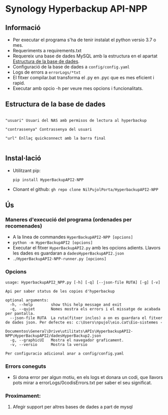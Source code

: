 # Synology Hyperbackup API-NPP
## Informació
- Per executar el programa s'ha de tenir instalat el python versio 3.7 o mes.
- Requeriments a requirements.txt
- Requereix una base de dades MySQL amb la estructura en el apartat [Estructura de la base de dades](#estructura-de-la-base-de-dades).
- Configuració de la base de dades a `config/config.yaml`
- Logs de errors a `errorLogs/*txt`
- El fitxer compilar.bat transforma el .py en .pyc que es mes eficient i rapid.
- Executar amb opcio -h per veure mes opcions i funcionalitats.

## Estructura de la base de dades
```

"usuari" Usuari del NAS amb permisos de lectura al hyperbackup

"contrassenya" Contrassenya del usuari

"url" Enllaç quickconnect amb la barra final


```

## Instal·lació

- Utilitzant pip:

  ```pip install HyperBackupAPI2-NPP```
  
- Clonant el github:
  ```gh repo clone NilPujolPorta/HyperbackupAPI2-NPP```
  



## Ús
### Maneres d'execució del programa (ordenades per recomenades)
- A la linea de commandes `HyperBackupAPI2-NPP [opcions]`
- ```python -m HyperBackupAPI2 [opcions]```
- Executar el fitxer `HyperBackupAPI2.py` amb les opcions adients. Llavors les dades es guardaran a `dadesHyperBackupAPI2.json` 
- ```./HyperBackupAPI2-NPP-runner.py [opcions] ```

### Opcions
```
usage: HyperbackupAPI2_NPP.py [-h] [-q] [--json-file RUTA] [-g] [-v]

Api per saber status de les copies d'hyperbackup

optional arguments:
  -h, --help        show this help message and exit
  -q, --quiet       Nomes mostra els errors i el missatge de acabada per pantalla.
  --json-file RUTA  La ruta(fitxer inclos) a on es guardara el fitxer de dades json. Per defecte es: c:\Users\npujol\eio.cat\Eio-sistemes -
                    Documentos\General\Drive\utilitats\APIs\HyperbackupAPI2-NPP\HyperBackupAPI2/dadesHyperBackup2.json
  -g, --graphicUI   Mostra el navegador graficament.
  -v, --versio      Mostra la versio

Per configuracio adicional anar a config/config.yaml
```

### Errors coneguts
- Si dona error per algun motiu, en els logs et donara un codi, que llavors pots mirar a errorLogs/0codisErrors.txt per saber el seu significat.

### Proximament:
1. Afegir support per altres bases de dades a part de mysql